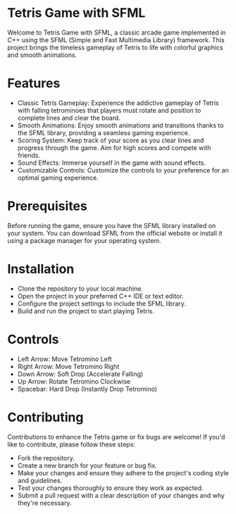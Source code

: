 # Tetris Game with SFML

Welcome to Tetris Game with SFML, a classic arcade game implemented in C++ using the SFML (Simple and Fast Multimedia Library) framework. This project brings the timeless gameplay of Tetris to life with colorful graphics and smooth animations.

# Features
- Classic Tetris Gameplay: Experience the addictive gameplay of Tetris with falling tetrominoes that players must rotate and position to complete lines and clear the board.
- Smooth Animations: Enjoy smooth animations and transitions thanks to the SFML library, providing a seamless gaming experience.
- Scoring System: Keep track of your score as you clear lines and progress through the game. Aim for high scores and compete with friends.
- Sound Effects: Immerse yourself in the game with sound effects.
- Customizable Controls: Customize the controls to your preference for an optimal gaming experience.

# Prerequisites

Before running the game, ensure you have the SFML library installed on your system. You can download SFML from the official website or install it using a package manager for your operating system.

# Installation

- Clone the repository to your local machine.
- Open the project in your preferred C++ IDE or text editor.
- Configure the project settings to include the SFML library.
- Build and run the project to start playing Tetris.

# Controls

- Left Arrow: Move Tetromino Left
- Right Arrow: Move Tetromino Right
- Down Arrow: Soft Drop (Accelerate Falling)
- Up Arrow: Rotate Tetromino Clockwise
- Spacebar: Hard Drop (Instantly Drop Tetromino)

# Contributing

Contributions to enhance the Tetris game or fix bugs are welcome! If you'd like to contribute, please follow these steps:

- Fork the repository.
- Create a new branch for your feature or bug fix.
- Make your changes and ensure they adhere to the project's coding style and guidelines.
- Test your changes thoroughly to ensure they work as expected.
- Submit a pull request with a clear description of your changes and why they're necessary.
